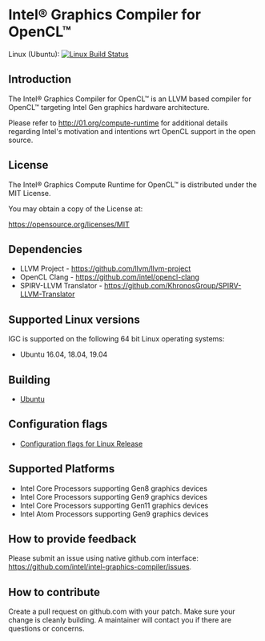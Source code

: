 # Intel® Graphics Compiler for OpenCL™

Linux (Ubuntu): [![Linux Build Status](https://travis-ci.com/intel/intel-graphics-compiler.svg?branch=master)](https://travis-ci.com/intel/intel-graphics-compiler)

## Introduction

The Intel® Graphics Compiler for OpenCL™ is an LLVM based compiler for
OpenCL™ targeting Intel Gen graphics hardware architecture.

Please refer to http://01.org/compute-runtime for additional details regarding
 Intel's motivation and intentions wrt OpenCL support in the open source.


## License

The Intel® Graphics Compute Runtime for OpenCL™ is distributed under the MIT License.

You may obtain a copy of the License at:

https://opensource.org/licenses/MIT

## Dependencies

* LLVM Project -  https://github.com/llvm/llvm-project
* OpenCL Clang - https://github.com/intel/opencl-clang
* SPIRV-LLVM Translator - https://github.com/KhronosGroup/SPIRV-LLVM-Translator

## Supported Linux versions

IGC is supported on the following 64 bit Linux operating systems:

* Ubuntu 16.04, 18.04, 19.04

## Building

* [Ubuntu](https://github.com/intel/intel-graphics-compiler/blob/master/documentation/build_ubuntu.md)

## Configuration flags

* [Configuration flags for Linux Release](https://github.com/intel/intel-graphics-compiler/blob/master/documentation/configuration_flags.md)

## Supported Platforms

* Intel Core Processors supporting Gen8 graphics devices
* Intel Core Processors supporting Gen9 graphics devices
* Intel Core Processors supporting Gen11 graphics devices
* Intel Atom Processors supporting Gen9 graphics devices

## How to provide feedback
Please submit an issue using native github.com interface: https://github.com/intel/intel-graphics-compiler/issues.

## How to contribute

Create a pull request on github.com with your patch. Make sure your change is
cleanly building. A maintainer will contact you if there are questions or concerns.
